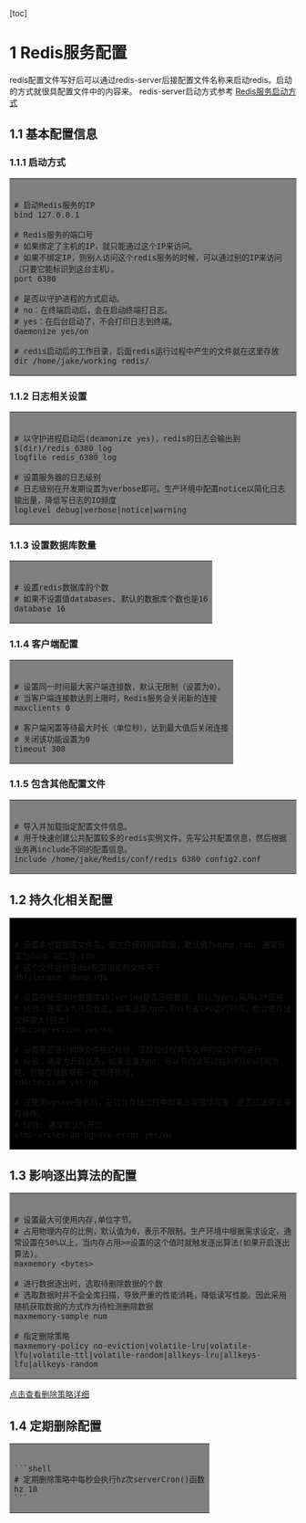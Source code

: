 [toc]
# 1 Redis服务配置
<span id="lable"></span>
redis配置文件写好后可以通过redis-server后接配置文件名称来启动redis。启动的方式就很具配置文件中的内容来。
redis-server启动方式参考 [Redis服务启动方式](1_Redis介绍.md#12-启动Redis服务)

## 1.1 基本配置信息
### 1.1.1 启动方式
<table><tr><td bgcolor=Gray></br>


```shell
# 启动Redis服务的IP
bind 127.0.0.1

# Redis服务的端口号
# 如果绑定了主机的IP，就只能通过这个IP来访问。
# 如果不绑定IP，则别人访问这个redis服务的时候，可以通过别的IP来访问（只要它能标识到这台主机）。
port 6380

# 是否以守护进程的方式启动。
# no：在终端启动后，会在启动终端打日志。
# yes：在后台启动了，不会打印日志到终端。
daemonize yes/on

# redis启动后的工作目录，后面redis运行过程中产生的文件就在这里存放
dir /home/jake/working_redis/
```
</td></tr></table>

### 1.1.2 日志相关设置
<table><tr><td bgcolor=Gray></br>

```shell
# 以守护进程启动后(deamonize yes)，redis的日志会输出到$(dir)/redis_6380_log
logfile redis_6380_log

# 设置服务器的日志级别
# 日志级别在开发期设置为verbose即可。生产环境中配置notice以简化日志输出量，降低写日志的IO频度
loglevel debug|verbose|notice|warning
```
</td></tr></table>

### 1.1.3 设置数据库数量
<table><tr><td bgcolor=Gray></br>

```shell
# 设置redis数据库的个数
# 如果不设置值databases, 默认的数据库个数也是16
database 16
```
</td></tr></table>

### 1.1.4 客户端配置
<table><tr><td bgcolor=Gray></br>

```shell
# 设置同一时间最大客户端连接数，默认无限制（设置为0）。
# 当客户端连接数达到上限时，Redis服务会关闭新的连接
maxclients 0

# 客户端闲置等待最大时长（单位秒），达到最大值后关闭连接
# 关闭该功能设置为0
timeout 300
```
</td></tr></table>

### 1.1.5 包含其他配置文件
<table><tr><td bgcolor=Gray></br>

```shell
# 导入并加载指定配置文件信息。
# 用于快速创建公共配置较多的redis实例文件。先写公共配置信息，然后根据业务再include不同的配置信息。
include /home/jake/Redis/conf/redis_6380_config2.conf
```
</td></tr></table>

## 1.2 持久化相关配置
<table><tr><td bgcolor=Black></br>

```shell
# 设置本地数据库文件名，该文件保存RDB数据，默认值为dump.rdb. 通常设置为dunp-端口号.rdb
# 这个文件会放在dir配置指定的文件夹下
dbfilename  dump.rdb

# 设置存储至本地数据库shivering是否压缩数据，默认为yes,采用LZF压缩
# 经验：通常认为开启状态，如果设置为no,可以节省CPU运行时间，但会使存储文件变大(巨大)
rdbcompression yes/no

# 设置是否进行RDB文件格式校验，该校验过程再写文件的读文件均进行
# 经验：通常为开启状态，如果设置为no，可以节约读写过程的约10%时间消耗，但是存储数据有一定损坏风险，
rdbchecksum yes/no

# 在使用bgsave指令后，在后台存储过程中如果出现错误现象，是否应该停止保存操作。
# 经验: 通常默认为开启
stop-writes-on-bgsave-error yes/no
```
</td></tr></table>

## 1.3 影响逐出算法的配置
<table><tr><td bgcolor="Gray"></br>

```shell
# 设置最大可使用内存,单位字节。
# 占用物理内存的比例，默认值为0，表示不限制。生产环境中根据需求设定，通常设置在50%以上，当内存占用>=设置的这个值时就触发逐出算法(如果开启逐出算法)。
maxmemory <bytes>

# 进行数据逐出时，选取待删除数据的个数
# 选取数据时并不会全库扫描，导致严重的性能消耗，降低读写性能。因此采用随机获取数据的方式作为待检测删除数据
maxmemory-sample num

# 指定删除策略
maxmemory-policy no-eviction|volatile-lru|volatile-lfu|volatile-ttl|volatile-random|allkeys-lru|allkeys-lfu|allkeys-random
```
</td></tr></table>


 [点击查看删除策略详细](7_Redis删除策略.md)

## 1.4 定期删除配置
<table><tr><td bgcolor=Gray></br>

    ```shell
    # 定期删除策略中每秒会执行hz次serverCron()函数
    hz 10                        
    ```
</td></tr></table>
